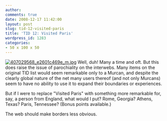 ```yaml
---
author:
comments: true
date: 2008-12-17 11:42:00
layout: post
slug: tid-12-visited-paris
title: 'TID 12: Visited Paris'
wordpress_id: 1283
categories:
- 50 x 100 x 50
---
```


[![407029568_e2601c469e_m.jpg](/uploads/2008/12/407029568-e2601c469e-m.jpg)](http://flickr.com/photos/siutung/407029568/) Well, duh! Many a time and oft. But this does raise the issue of parochiality on the interwebs. Many items on the original TID list would seem remarkable only to a Murcan, and despite the clearly global nature of the net many users thereof (and not only Murcans) seem to have no ability to use it to expand their boundaries or experiences.

But if I were to replace "Visited Paris" with something more remarkable for, say, a person from England, what would I put? Rome, Georgia? Athens, Texas? Paris, Tennessee? (Bonus points available.)

The web should make borders less obvious.


